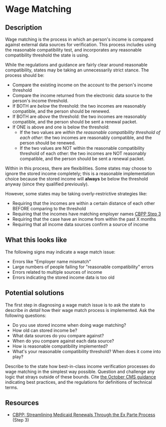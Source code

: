 # Wage Matching

## Description

Wage matching is the process in which an person's income is compared against external data sources for verification. This process includes using the reasonable compatibility test, and incorporates any reasonable compatibility threshold the state is using.

While the regulations and guidance are fairly clear around reasonable compatibility, states may be taking an unnecessarily strict stance. The process should be:
  - Compare the existing income on the account to the person's income threshold
  - Compare the income returned from the electronic data source to the person's income threshold.
  - If BOTH are *below* the threshold: the two incomes are reasonably compatible, and the person should be renewed.
  - If BOTH are *above* the threshold: the two incomes are reasonably compatible, and the person should be sent a renewal packet.
  - If ONE is above and one is below the threshold:
    - If the two values are _within the reasonable compatibility threshold of each other_: the two incomes are reasonably compatible, and the person should be renewed.
    - If the two values are NOT within the reasonable compatibility threshold of each other: the two incomes are NOT reasonably compatible, and the person should be sent a renewal packet.

Within in this process, there are flexibilities. Some states may choose to ignore the stored income completely; this is a reasonable implementation choice because the stored income will **always** be below the threshold anyway (since they qualified previously).

However, some states may be taking overly-restrictive strategies like:
  - Requiring that the incomes are within a certain distance of each other BEFORE comparing to the threshold
  - Requiring that the incomes have matching employer names [CBPP Step 3](https://www.cbpp.org/research/health/streamlining-medicaid-renewals-through-the-ex-parte-process)
  - Requiring that the case have an income from within the past X months
  - Requiring that all income data sources confirm a source of income

## What this looks like

The following signs may indicate a wage match issue:
  - Errors like "Employer name mismatch"
  - Large numbers of people failing for "reasonable compatibility" errors
  - Errors related to multiple sources of income
  - Errors indicating the stored income data is too old

## Potential solutions

The first step in diagnosing a wage match issue is to ask the state to describe _in detail_ how their wage match process is implemented. Ask the following questions:
  - Do you use stored income when doing wage matching?
  - How old can stored income be?
  - What data sources do you compare against?
  - When do you compare against each data source?
  - How is reasonable compatibility implemented?
  - What's your reasonable compatibility threshold? When does it come into play?

Describe to the state how best-in-class income verification processes do wage matching in the simplest way possible.  Question and challenge any logic that strays outside of these bounds. Cite [the October CMS guidance](https://www.medicaid.gov/sites/default/files/2022-10/ex-parte-renewal-102022.pdf) indicating best practices, and the regulations for definitions of technical terms.

## Resources

- [CBPP: Streamlining Medicaid Renewals Through the Ex Parte Process](https://www.cbpp.org/research/health/streamlining-medicaid-renewals-through-the-ex-parte-process) (Step 3)
